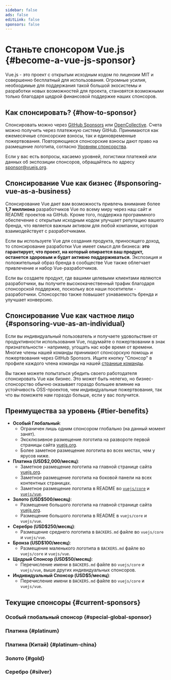 ```yaml
---
sidebar: false
ads: false
editLink: false
sponsors: false
---
```


<script setup>
import SponsorsGroup from '@theme/components/SponsorsGroup.vue'
</script>

# Станьте спонсором Vue.js {#become-a-vue-js-sponsor}

Vue.js - это проект с открытым исходным кодом по лицензии MIT и совершенно бесплатный для использования.
Огромные усилия, необходимые для поддержания такой большой экосистемы и разработки новых возможностей для проекта, становятся возможными только благодаря щедрой финансовой поддержке наших спонсоров.

## Как спонсировать? {#how-to-sponsor}

Спонсировать можно через [GitHub Sponsors](https://github.com/sponsors/yyx990803) или [OpenCollective](https://opencollective.com/vuejs). Счета можно получить через платежную систему GitHub. Принимаются как ежемесячные спонсорские взносы, так и единовременные пожертвования. Повторяющиеся спонсорские взносы дают право на размещение логотипа, согласно [Уровням спонсорства](#tier-benefits).

Если у вас есть вопросы, касаемо уровней, логистики платежей или данных об экспозиции спонсоров, обращайтесь по адресу [sponsor@vuejs.org](mailto:sponsor@vuejs.org).

## Спонсирование Vue как бизнес {#sponsoring-vue-as-a-business}

Спонсирование Vue дает вам возможность привлечь внимание более **1,7 миллиона** разработчиков Vue по всему миру через наш сайт и README проектов на GitHub. Кроме того, поддержка программного обеспечение с открытым исходным кодом улучшает репутацию вашего бренда, что является важным активом для любой компании, которая взаимодействует с разработчиками.

Если вы используете Vue для создания продукта, приносящего доход, то спонсирование разработки Vue имеет смысл для бизнеса: **это гарантирует, что проект, на который опирается ваш продукт, останется здоровым и будет активно поддерживаться.** Экспозиция и положительный образ бренда в сообществе Vue также облегчает привлечение и набор Vue-разработчиков.

Если вы создаете продукт, где вашими целевыми клиентами являются разработчики, вы получите высококачественный трафик благодаря спонсорской поддержке, поскольку все наши посетители - разработчики. Спонсорство также повышает узнаваемость бренда и улучшает конверсию.

## Спонсирование Vue как частное лицо {#sponsoring-vue-as-an-individual}

Если вы индивидуальный пользователь и получаете удовольствие от продуктивности использования Vue, подумайте о пожертвовании в знак признательности - например, угощать нас кофе время от времени. Многие члены нашей команды принимают спонсорскую помощь и пожертвования через GitHub Sponsors. Ищите кнопку "Спонсор" в профиле каждого члена команды на нашей [странице команды](/about/team).

Вы также можете попытаться убедить своего работодателя спонсировать Vue как бизнес. Это может быть нелегко, но бизнес-спонсорство обычно оказывает гораздо большее влияние на устойчивость OSS-проектов, чем индивидуальные пожертвования, так что вы поможете нам гораздо больше, если у вас получится.

## Преимущества за уровень {#tier-benefits}

- **Особый Глобальный**:
  - Ограничен лишь одним спонсором глобально (на данный момент занят).
  - Эксклюзивное размещение логотипа на развороте первой страницы сайта [vuejs.org](/).
  - Более заметное размещение логотипа во всех местах, чем у ярусов ниже.
- **Платина (USD$2,000/месяц)**:
  - Заметное размещение логотипа на главной странице сайта [vuejs.org](/).
  - Заметное размещение логотипа на боковой панели на всех контентных страницах.
  - Заметное размещение логотипа в README во [`vuejs/core`](https://github.com/vuejs/core) и [`vuejs/vue`](https://github.com/vuejs/core).
- **Золото (USD$500/месяц)**:
  - Размещение большого логотипа на главной странице сайта [vuejs.org](/).
  - Размещение большого логотипа в README в `vuejs/core` и `vuejs/vue`.
- **Серебро (USD$250/месяц)**:
  - Размещение среднего логотипа в `BACKERS.md` файле во `vuejs/core` и `vuejs/vue`.
- **Бронза (USD$100/месяц)**:
  - Размещение маленького логотипа в `BACKERS.md` файле во `vuejs/core` и `vuejs/vue`.
- **Щедрый Спонсор (USD$50/месяц)**:
  - Перечисление имени в `BACKERS.md` файле во `vuejs/core` и `vuejs/vue`, выше других индивидуальных спонсоров.
- **Индивидуальный Спонсор (USD$5/месяц)**:
  - Перечисление имени в `BACKERS.md` файле во `vuejs/core` и `vuejs/vue`.

## Текущие спонсоры {#current-sponsors}

### Особый глобальный спонсор {#special-global-sponsor}

<SponsorsGroup tier="special" placement="page" />

### Платина {#platinum}

<SponsorsGroup tier="platinum" placement="page" />

### Платина (Китай) {#platinum-china}

<SponsorsGroup tier="platinum_china" placement="page" />

### Золото {#gold}

<SponsorsGroup tier="gold" placement="page" />

### Серебро {#silver}

<SponsorsGroup tier="silver" placement="page" />
